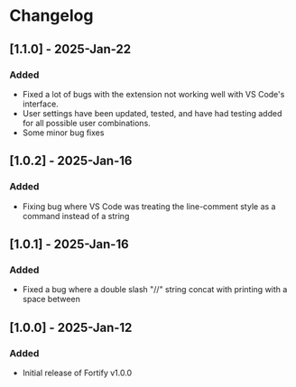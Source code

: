 # Changelog

## [1.1.0] - 2025-Jan-22
### Added
- Fixed a lot of bugs with the extension not working well with VS Code's interface.
- User settings have been updated, tested, and have had testing added for all possible user combinations.
- Some minor bug fixes

## [1.0.2] - 2025-Jan-16
### Added
- Fixing bug where VS Code was treating the line-comment style as a command instead of a string

## [1.0.1] - 2025-Jan-16
### Added
- Fixed a bug where a double slash "//" string concat with printing with a space between

## [1.0.0] - 2025-Jan-12
### Added
- Initial release of Fortify v1.0.0